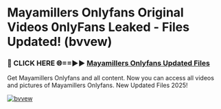 # Mayamillers Onlyfans Original Videos 0nlyFans Leaked - Files Updated! (bvvew)

<h3>🔴 CLICK HERE 🌐==►► <a href="https://tinyurl.com/2m67pmp6" rel="nofollow">Mayamillers Onlyfans Updated Files</a></h3>

Get Mayamillers Onlyfans and all content. Now you can access all videos and pictures of Mayamillers Onlyfans. New Updated Files 2025!

[![bvvew](https://i.imgur.com/H4QAA4z.gif)](https://tinyurl.com/2m67pmp6)